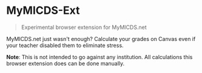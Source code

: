 # MyMICDS-Ext

> Experimental browser extension for MyMICDS.net

MyMICDS.net just wasn't enough? Calculate your grades on Canvas even if your teacher disabled them to eliminate stress.

**Note**: This is not intended to go against any institution. All calculations this browser extension does can be done manually.
